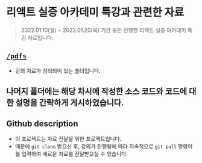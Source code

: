 # 리액트 실증 아카데미 특강과 관련한 자료

> 2022.01.10(월) ~ 2022.01.20(목) 기간 동안 진행한 리액트 실증 아카데미 특강 자료입니다.

## [`/pdfs`](./pdfs)

- 강의 자료가 정리되어 있는 폴더입니다.

## 나머지 폴더에는 해당 차시에 작성한 소스 코드와 코드에 대한 설명을 간략하게 게시하였습니다.

## Github description

- 이 프로젝트는 자료 전달을 위한 프로젝트입니다.
- 때문에 `git clone` 받으신 후, 강의가 진행됨에 따라 지속적으로 `git pull` 명령어를 입력하여 새로운 자료를 전달받으실 수 있습니다.
